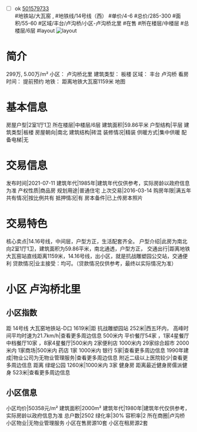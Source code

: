 - [ ] ok [501579733](https://bj.5i5j.com/ershoufang/501579733.html)  
 #地铁站/大瓦窑 ,  #地铁线/14号线（西）
#单价/4-6 #总价/285-300 #面积/55-60   #区域/丰台/卢沟桥/小区-卢沟桥北里 #在售 #所在楼层/中楼层 #总楼层/6层 #layout 
![layout](http://image2a.5i5j.com/bdir/layout/104118.jpg_P5.jpg) 
# 简介 
 299万,  5.00万/m² 
小区： 卢沟桥北里
建筑类型： 板楼
区域： 丰台 卢沟桥
看房时间： 提前预约
地铁： 距离地铁大瓦窑1159米 地图
# 基本信息 
 房屋户型|2室1厅1卫
所在楼层|中楼层/6层
建筑面积|59.86平米
户型结构|平层
建筑类型|板楼
房屋朝向|南北
建筑结构|砖混
装修情况|精装
供暖方式|集中供暖
配备电梯|无
# 交易信息 
 发布时间|2021-07-11
建筑年代|1985年|建筑年代仅供参考，实际房龄以政府信息为准
产权性质|商品房
规划用途|普通住宅
上次交易|2016-03-14
购房年限|满五年
共有情况|按比例共有
抵押情况|有
房本备件|已上传房本照片
# 交易特色 
 核心卖点|14.16号线，中间层，户型方正，生活配套齐全。
户型介绍|此房为南北向2室1厅1卫，建筑面积为59.86平米，南北通透，户型方正，
交通出行|距离地铁大瓦窑站直线距离1159米，14.16号线，出小区，就是抗战雕塑园公交站，交通便利
贷款情况|业主接受：均可。（贷款情况仅供参考，最终以实际情况为准）
# 小区 卢沟桥北里
## 小区指数 
 距 14号线 大瓦窑地铁站-D口 1619米|距 抗战雕塑园站 252米|西五环内， 高峰时间平均时速为21.7km/h|查看更多周边信息
500米内 平价餐厅54家 ，1家4星餐厅
中档餐厅10家 ，8家4星餐厅|500米内 2家便利店
1000米内 29家综合超市
2000米内 1家商场|500米内 药店 1家
1000米内 银行 5家|查看更多周边信息
1990年建成|物业公司为无物业管理服务|查看更多周边信息
附近二级以上医院较少|查看更多周边信息
距离 绿堤公园 1260米|1000米内 3家 健身房
距离最近健身房儒派健身 523米|查看更多周边信息
## 小区信息 
 小区均价|50358元/m²
建筑面积|2000m²
建筑年代|1980年|建筑年代仅供参考，实际房龄以政府信息为准
总户数|2502
绿化率|30%
容积率|2
所在商圈|卢沟桥
小区物业|无物业管理服务
小区在售房源10套
小区在租房源2套
